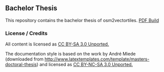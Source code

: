 ## Bachelor Thesis

This repository contains the bachelor thesis of osm2vectortiles. [PDF Build](https://www.sharelatex.com/project/56cc1d3d63b23d6c0a2c7776/output/output.pdf)

### License / Credits

All content is licensed as [CC BY-SA 3.0 Unported.](http://creativecommons.org/licenses/by-sa/3.0/)

The documentation style is based on the work by André Miede (downloaded from
http://www.latextemplates.com/template/masters-doctoral-thesis) and licensed as
[CC BY-NC-SA 3.0 Unported.](http://creativecommons.org/licenses/by-nc-sa/3.0/)